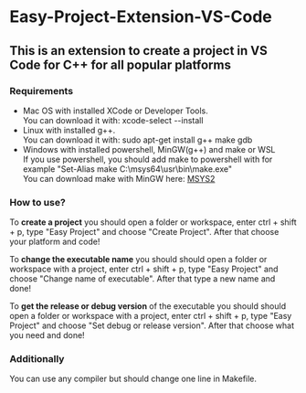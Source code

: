 <h1>Easy-Project-Extension-VS-Code</h1>
<h2> This is an extension to create a project in VS Code for C++ for all popular platforms </h2>

<main>
  <article>
    <h3>Requirements</h3>
    <ul>
      <li>
        Mac OS with installed XCode or Developer Tools.
        <br>
        You can download it with: xcode-select --install
      </li>
      <li>
        Linux with installed g++.
        <br>
        You can download it with: sudo apt-get install g++ make gdb
      </li>
      <li>
        Windows with installed powershell, MinGW(g++) and make or WSL
        <br>
        If you use powershell, you should add make to powershell with for example "Set-Alias make C:\msys64\usr\bin\make.exe"
        <br>
        You can download make with MinGW here: <a href="https://www.msys2.org/">MSYS2</a>
      </li>
    </ul>
  </article>
 <article>
  <h3>
    How to use?
  </h3>
  <p>
    To <strong>create a project</strong> you should open a folder or workspace, enter ctrl + shift + p, type "Easy Project" and choose "Create Project". After that choose your platform and code!
  </p>
  <p>
    To <strong>change the executable name</strong> you should should open a folder or workspace with a project, enter ctrl + shift + p, type "Easy Project" and choose "Change name of executable". After that type a new name and done!
  </p>
  <p>
    To <strong>get the release or debug version</strong> of the executable you should should open a folder or workspace with a project, enter ctrl + shift + p, type "Easy Project" and choose "Set debug or release version". After that choose what you need and done!
  </p>
 </article>
 <article>
   <h3>
    Additionally
   </h3>
   <p>
    You can use any compiler but should change one line in Makefile.
   </p>
 </article>
</main>
